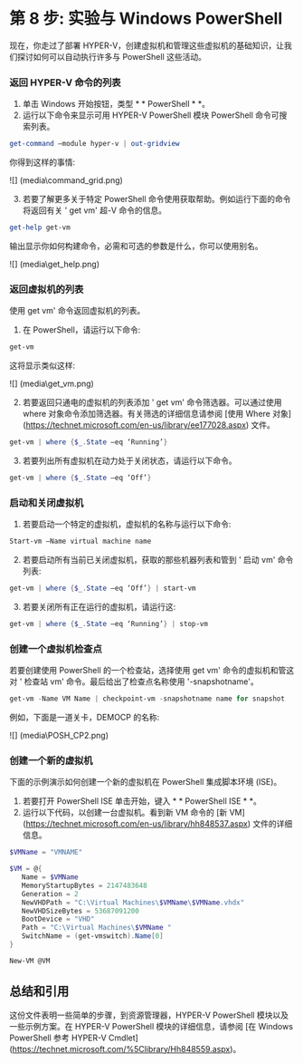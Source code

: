 ﻿# 第 8 步: 实验与 Windows PowerShell

现在，你走过了部署 HYPER-V，创建虚拟机和管理这些虚拟机的基础知识，让我们探讨如何可以自动执行许多与 PowerShell 这些活动。

### 返回 HYPER-V 命令的列表

1.	单击 Windows 开始按钮，类型 * * PowerShell * *。
2.	运行以下命令来显示可用 HYPER-V PowerShell 模块 PowerShell 命令可搜索列表。

 ```powershell
get-command –module hyper-v | out-gridview
```
  你得到这样的事情:

  ![] (media\command_grid.png)

3. 若要了解更多关于特定 PowerShell 命令使用获取帮助。例如运行下面的命令将返回有关 ' get vm' 超-V 命令的信息。

  ```powershell
get-help get-vm
```
 输出显示你如何构建命令，必需和可选的参数是什么，你可以使用别名。

 ![] (media\get_help.png)


### 返回虚拟机的列表

使用 get vm' 命令返回虚拟机的列表。

1. 在 PowerShell，请运行以下命令:
 
 ```powershell
get-vm
```
 这将显示类似这样:

 ![] (media\get_vm.png)

2. 若要返回只通电的虚拟机的列表添加 ' get vm' 命令筛选器。可以通过使用 where 对象命令添加筛选器。有关筛选的详细信息请参阅 [使用 Where 对象] (https://technet.microsoft.com/en-us/library/ee177028.aspx) 文件。   

 ```powershell
 get-vm | where {$_.State –eq ‘Running’}
 ```
3.  若要列出所有虚拟机在动力处于关闭状态，请运行以下命令。

 ```powershell
 get-vm | where {$_.State –eq ‘Off’}
 ```

### 启动和关闭虚拟机

1. 若要启动一个特定的虚拟机，虚拟机的名称与运行以下命令:

 ```powershell
 Start-vm –Name virtual machine name
 ```

2. 若要启动所有当前已关闭虚拟机，获取的那些机器列表和管到 ' 启动 vm' 命令列表:

  ```powershell
 get-vm | where {$_.State –eq ‘Off’} | start-vm
 ```
3. 若要关闭所有正在运行的虚拟机，请运行这:
 
  ```powershell
 get-vm | where {$_.State –eq ‘Running’} | stop-vm
 ```

### 创建一个虚拟机检查点

若要创建使用 PowerShell 的一个检查站，选择使用 get vm' 命令的虚拟机和管这对 ' 检查站 vm' 命令。最后给出了检查点名称使用 '-snapshotname'。

 ```powershell
 get-vm -Name VM Name | checkpoint-vm -snapshotname name for snapshot
 ```
例如，下面是一道关卡，DEMOCP 的名称:
 
 ![] (media\POSH_CP2.png)

### 创建一个新的虚拟机

下面的示例演示如何创建一个新的虚拟机在 PowerShell 集成脚本环境 (ISE)。

1. 若要打开 PowerShell ISE 单击开始，键入 * * PowerShell ISE * *。
2. 运行以下代码，以创建一台虚拟机。看到新 VM 命令的 [新 VM] (https://technet.microsoft.com/en-us/library/hh848537.aspx) 文件的详细信息。

  ```powershell
 $VMName = "VMNAME"

 $VM = @{
     Name = $VMName 
     MemoryStartupBytes = 2147483648
     Generation = 2
     NewVHDPath = "C:\Virtual Machines\$VMName\$VMName.vhdx"
     NewVHDSizeBytes = 53687091200
     BootDevice = "VHD"
     Path = "C:\Virtual Machines\$VMName "
     SwitchName = (get-vmswitch).Name[0]
 }

 New-VM @VM
  ```

## 总结和引用

这份文件表明一些简单的步骤，到资源管理器，HYPER-V PowerShell 模块以及一些示例方案。在 HYPER-V PowerShell 模块的详细信息，请参阅 [在 Windows PowerShell 参考 HYPER-V Cmdlet] (https://technet.microsoft.com/%5Clibrary/Hh848559.aspx)。  
 